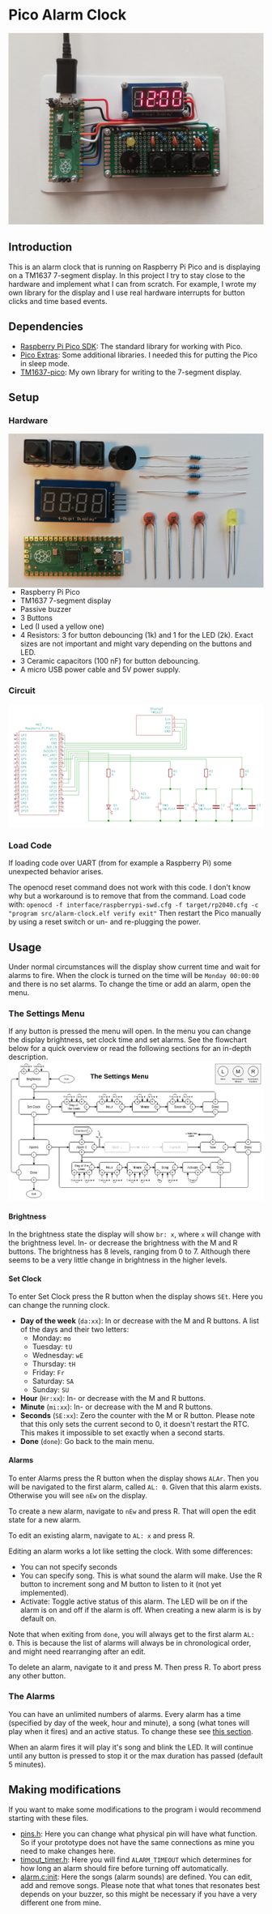 # Pico Alarm Clock

![image](images/showcase.jpg)
## Introduction
This is an alarm clock that is running on Raspberry Pi Pico and is displaying
on a TM1637 7-segment display. In this project I try to stay close to the 
hardware and implement what I can from scratch. For example, I wrote my own 
library for the display and I use real hardware interrupts for button clicks and
time based events.

## Dependencies
* [Raspberry Pi Pico SDK](https://github.com/raspberrypi/pico-sdk): The
  standard library for working with Pico.
* [Pico Extras](https://github.com/raspberrypi/pico-extras): Some additional 
  libraries. I needed this for putting the Pico in sleep mode.
* [TM1637-pico](https://github.com/wahlencraft/TM1637-pico): My own library for
  writing to the 7-segment display.

## Setup
### Hardware

<img style="float: right;" src="images/components.jpg"/>

* Raspberry Pi Pico
* TM1637 7-segment display
* Passive buzzer
* 3 Buttons
* Led (I used a yellow one)
* 4 Resistors: 3 for button debouncing (1k) and 1 for the LED (2k). Exact
  sizes are not important and might vary depending on the buttons and LED.
* 3 Ceramic capacitors (100 nF) for button debouncing.
* A micro USB power cable and 5V power supply.


### Circuit
![image](images/circuit.png)

### Load Code
If loading code over UART (from for example a Raspberry Pi) some unexpected
behavior arises.

The openocd reset command does not work with this code. I don't know why but a
workaround is to remove that from the command. Load code with: 
`openocd -f interface/raspberrypi-swd.cfg -f target/rp2040.cfg -c "program src/alarm-clock.elf verify exit"`
Then restart the Pico manually by using a reset switch or un- and re-plugging the
power.

## Usage
Under normal circumstances will the display show current time and wait for
alarms to fire. When the clock is turned on the time will be `Monday 00:00:00`
and there is no set alarms. To change the time or add an alarm, open the menu.
### The Settings Menu
If any button is pressed the menu will open. In the menu you can change the
display brightness, set clock time and set alarms. See the flowchart below for
a quick overview or read the following sections for an in-depth description.
![image](images/MenuFlow.png)
#### Brightness
In the brightness state the display will show `br: x`, where `x` will change with
the brightness level. In- or decrease the brightness with the M and R buttons.
The brightness has 8 levels, ranging from 0 to 7. Although there seems to be
a very little change in brightness in the higher levels.
#### Set Clock
To enter Set Clock press the R button when the display shows `SEt`. Here you
can change the running clock.
- **Day of the week** (`da:xx`): In or decrease with the M and R buttons.
  A list of the days and their two letters:
  - Monday: `mo`
  - Tuesday: `tU`
  - Wednesday: `wE`
  - Thursday: `tH`
  - Friday: `Fr`
  - Saturday: `SA`
  - Sunday: `SU`
- **Hour** (`Hr:xx`): In- or decrease with the M and R buttons.
- **Minute** (`mi:xx`): In- or decrease with the M and R buttons.
- **Seconds** (`SE:xx`): Zero the counter with the M or R button. Please note
  that this only sets the current second to 0, it doesn't restart the RTC. This
  makes it impossible to set exactly when a second starts.
- **Done** (`done`): Go back to the main menu.
#### Alarms
To enter Alarms press the R button when the display shows `ALAr`. Then you will
be navigated to the first alarm, called `AL: 0`. Given that this alarm exists.
Otherwise you will see `nEw` on the display.

To create a new alarm, navigate to `nEw` and press R. That will open the edit
state for a new alarm.

To edit an existing alarm, navigate to `AL: x` and press R.

Editing an alarm works a lot like setting the clock. With some differences:
- You can not specify seconds
- You can specify song. This is what sound the alarm will make. Use the
  R button to increment song and M button to listen to it (not yet
  implemented).
- Activate: Toggle active status of this alarm. The LED will be on if the alarm
  is on and off if the alarm is off. When creating a new alarm is is by default
  on.

Note that when exiting from `done`, you will always get to the first alarm 
`AL: 0`. This is because the list of alarms will always be in chronological
order, and might need rearranging after an edit.

To delete an alarm, navigate to it and press M. Then press R. To abort press
any other button.
### The Alarms
You can have an unlimited numbers of alarms. Every alarm has a time (specified
by day of the week, hour and minute), a song (what tones will play when it
fires) and an active status. To change these see [this section](#alarms).

When an alarm fires it will play it's song and blink the LED. It will continue
until any button is pressed to stop it or the max duration has passed (default
5 minutes).

## Making modifications
If you want to make some modifications to the program i would recommend
starting with these files.

* [pins.h](src/pins.h): Here you can change what physical pin will have what
  function. So if your prototype does not have the same connections as mine you
  need to make changes here.
* [timout_timer.h](src/timeout_timer.h): Here you will find `ALARM_TIMEOUT` 
  which determines for how long an alarm should fire before turning off 
  automatically.
* [alarm.c:init](src/alarm.c): Here the songs (alarm sounds) are defined. You 
  can edit, add and remove songs. Please note that what tones that resonates 
  best depends on your buzzer, so this might be necessary if you have a very 
  different one from mine.
